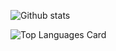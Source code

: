 ![Github stats](https://github-readme-stats.vercel.app/api?username=callmeashish&theme=dracula&show_icons=true&count_private=true)

![Top Languages Card](https://github-readme-stats.vercel.app/api/top-langs/?username=callmeashish&layout=compact)

<!--
**callmeashish/callmeashish** is a ✨ _special_ ✨ repository because its `README.md` (this file) appears on your GitHub profile.

Here are some ideas to get you started:

- 🔭 I’m currently working on ...
- 🌱 I’m currently learning ...
- 👯 I’m looking to collaborate on ...
- 🤔 I’m looking for help with ...
- 💬 Ask me about ...
- 📫 How to reach me: ...
- 😄 Pronouns: ...
- ⚡ Fun fact: ...
-->
